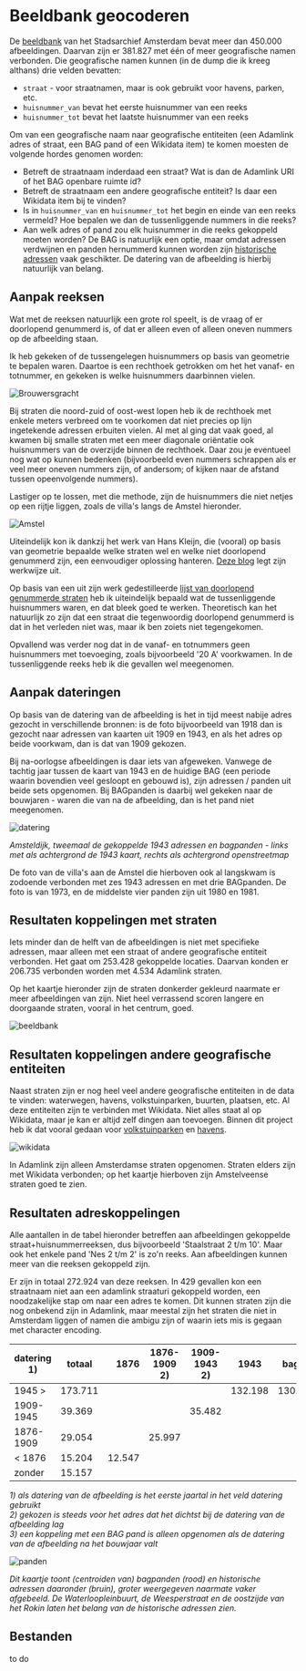 # Beeldbank geocoderen

De [beeldbank](https://archief.amsterdam/beeldbank/) van het Stadsarchief Amsterdam bevat meer dan 450.000 afbeeldingen. Daarvan zijn er 381.827 met één of meer geografische namen verbonden. Die geografische namen kunnen (in de dump die ik kreeg althans) drie velden bevatten: 

- `straat` - voor straatnamen, maar is ook gebruikt voor havens, parken, etc.
- `huisnummer_van` bevat het eerste huisnummer van een reeks
- `huisnummer_tot` bevat het laatste huisnummer van een reeks

Om van een geografische naam naar geografische entiteiten (een Adamlink adres of straat, een BAG pand of een Wikidata item) te komen moesten de volgende hordes genomen worden:

- Betreft de straatnaam inderdaad een straat? Wat is dan de Adamlink URI of het BAG openbare ruimte id?
- Betreft de straatnaam een andere geografische entiteit? Is daar een Wikidata item bij te vinden?
- Is in `huisnummer_van` en `huisnummer_tot` het begin en einde van een reeks vermeld? Hoe bepalen we dan de tussenliggende nummers in die reeks?
- Aan welk adres of pand zou elk huisnummer in die reeks gekoppeld moeten worden? De BAG is natuurlijk een optie, maar omdat adressen verdwijnen en panden hernummerd kunnen worden zijn [historische adressen](https://adamlink.nl/geo/addresses/start/) vaak geschikter. De datering van de afbeelding is hierbij natuurlijk van belang.

## Aanpak reeksen

Wat met de reeksen natuurlijk een grote rol speelt, is de vraag of er doorlopend genummerd is, of dat er alleen even of alleen oneven nummers op de afbeelding staan. 

Ik heb gekeken of de tussengelegen huisnummers op basis van geometrie te bepalen waren. Daartoe is een rechthoek getrokken om het het vanaf- en totnummer, en gekeken is welke huisnummers daarbinnen vielen.

![Brouwersgracht](brouwersgracht.jpg)

Bij straten die noord-zuid of oost-west lopen heb ik de rechthoek met enkele meters verbreed om te voorkomen dat niet precies op lijn ingetekende adressen erbuiten vielen. Al met al ging dat vaak goed, al kwamen bij smalle straten met een meer diagonale oriëntatie ook huisnummers van de overzijde binnen de rechthoek. Daar zou je eventueel nog wat op kunnen bedenken (bijvoorbeeld even nummers schrappen als er veel meer oneven nummers zijn, of andersom; of kijken naar de afstand tussen opeenvolgende nummers).

Lastiger op te lossen, met die methode, zijn de huisnummers die niet netjes op een rijtje liggen, zoals de villa's langs de Amstel hieronder.

![Amstel](amstel.jpg)

Uiteindelijk kon ik dankzij het werk van Hans Kleijn, die (vooral) op basis van geometrie bepaalde welke straten wel en welke niet doorlopend genummerd zijn, een eenvoudiger oplossing hanteren. [Deze blog](https://www.amsterdam.nl/stadsarchief/organisatie/blog-bronnen-bytes/juiste-adres-(5)-uitpluizen-adresreeksen/) legt zijn werkwijze uit.

Op basis van een uit zijn werk gedestilleerde [lijst van doorlopend genummerde straten](doorlopend.csv) heb ik uiteindelijk bepaald wat de tussenliggende huisnummers waren, en dat bleek goed te werken. Theoretisch kan het natuurlijk zo zijn dat een straat die tegenwoordig doorlopend genummerd is dat in het verleden niet was, maar ik ben zoiets niet tegengekomen.

Opvallend was verder nog dat in de vanaf- en totnummers geen huisnummers met toevoeging, zoals bijvoorbeeld '20 A' voorkwamen. In de tussenliggende reeks heb ik die gevallen wel meegenomen.


## Aanpak dateringen

Op basis van de datering van de afbeelding is het in tijd meest nabije adres gezocht in verschillende bronnen: is de foto bijvoorbeeld van 1918 dan is gezocht naar adressen van kaarten uit 1909 en 1943, en als het adres op beide voorkwam, dan is dat van 1909 gekozen.

Bij na-oorlogse afbeeldingen is daar iets van afgeweken. Vanwege de tachtig jaar tussen de kaart van 1943 en de huidige BAG (een periode waarin bovendien veel gesloopt en gebouwd is), zijn adressen / panden uit beide sets opgenomen. Bij BAGpanden is daarbij wel gekeken naar de bouwjaren - waren die van na de afbeelding, dan is het pand niet meegenomen.

![datering](bag-en-hisgis.jpg)

_Amsteldijk, tweemaal de gekoppelde 1943 adressen en bagpanden - links met als achtergrond de 1943 kaart, rechts als achtergrond openstreetmap_

De foto van de villa's aan de Amstel die hierboven ook al langskwam is zodoende verbonden met zes 1943 adressen en met drie BAGpanden. De foto is van 1973, en de middelste vier panden zijn uit 1980 en 1981.


## Resultaten koppelingen met straten

Iets minder dan de helft van de afbeeldingen is niet met specifieke adressen, maar alleen met een straat of andere geografische entiteit verbonden. Het gaat om 253.428 gekoppelde locaties. Daarvan konden er 206.735 verbonden worden met 4.534 Adamlink straten.

Op het kaartje hieronder zijn de straten donkerder gekleurd naarmate er meer afbeeldingen van zijn. Niet heel verrassend scoren langere en doorgaande straten, vooral in het centrum, goed. 

![beeldbank](beeldbank.jpg)




## Resultaten koppelingen andere geografische entiteiten

Naast straten zijn er nog heel veel andere geografische entiteiten in de data te vinden: waterwegen, havens, volkstuinparken, buurten, plaatsen, etc. Al deze entiteiten zijn te verbinden met Wikidata. Niet alles staat al op Wikidata, maar je kan er altijd zelf dingen aan toevoegen. Binnen dit project heb ik dat vooral gedaan voor [volkstuinparken](https://w.wiki/6oDX) en [havens](https://w.wiki/6oam).

![wikidata](wiki.jpg) 

In Adamlink zijn alleen Amsterdamse straten opgenomen. Straten elders zijn met Wikidata verbonden; op het kaartje hierboven zijn Amstelveense straten goed te zien.


## Resultaten adreskoppelingen

Alle aantallen in de tabel hieronder betreffen aan afbeeldingen gekoppelde straat+huisnummerreeksen, dus bijvoorbeeld 'Staalstraat 2 t/m 10'. Maar ook het enkele pand 'Nes 2 t/m 2' is zo'n reeks. Aan afbeeldingen kunnen meer van die reeksen gekoppeld zijn.

Er zijn in totaal 272.924 van deze reeksen. In 429 gevallen kon een straatnaam niet aan een adamlink straaturi gekoppeld worden, een noodzakelijke stap om naar een adres te komen. Dit kunnen straten zijn die nog onbekend zijn in Adamlink, maar meestal zijn het straten die niet in Amsterdam liggen of namen die ambigu zijn of waarin iets mis is gegaan met character encoding.


| datering 1) |totaal  |1876   |1876-1909 2)| 1909-1943 2)| 1943    |  bag 3) | geen   |
|-------------|--------|------:|------------|----------|---------|---------|-------:|
| 1945 >      |173.711 |       |            |          | 132.198 |130.741  |17.884  |
| 1909-1945   |39.369  |       |            |35.482    |         |         |3.887   |
| 1876-1909   |29.054  |       |25.997      |          |         |         |3.057   |
| < 1876      |15.204  |12.547 |            |          |         |         |2.657   |
| zonder      |15.157  |		 |            |          |         |         |15.157  |

_1) als datering van de afbeelding is het eerste jaartal in het veld datering gebruikt_  
_2) gekozen is steeds voor het adres dat het dichtst bij de datering van de afbeelding lag_  
_3) een koppeling met een BAG pand is alleen opgenomen als de datering van de afbeelding na het bouwjaar valt_

![panden](panden.jpg)

_Dit kaartje toont (centroiden van) bagpanden (rood) en historische adressen daaronder (bruin), groter weergegeven naarmate vaker afgebeeld. De Waterloopleinbuurt, de Weesperstraat en de oostzijde van het Rokin laten het belang van de historische adressen zien._

## Bestanden

to do